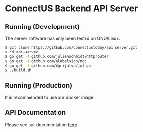# ConnectUS Backend API Server

## Running (Development)
The server software has only been tested on GNU/Linux.

```bash
$ git clone https://github.com/connectustoday/api-server.git
$ cd api-server
$ go get -t github.com/julienschmidt/httprouter
$ go get -t github.com/globalsign/mgo
$ go get -t github.com/dgrijalva/jwt-go
$ ./build.sh

```

## Running (Production)
It is recommended to use our docker image.

## API Documentation
Please see our documentation [here](https://connectustoday.github.io/api-server/).
